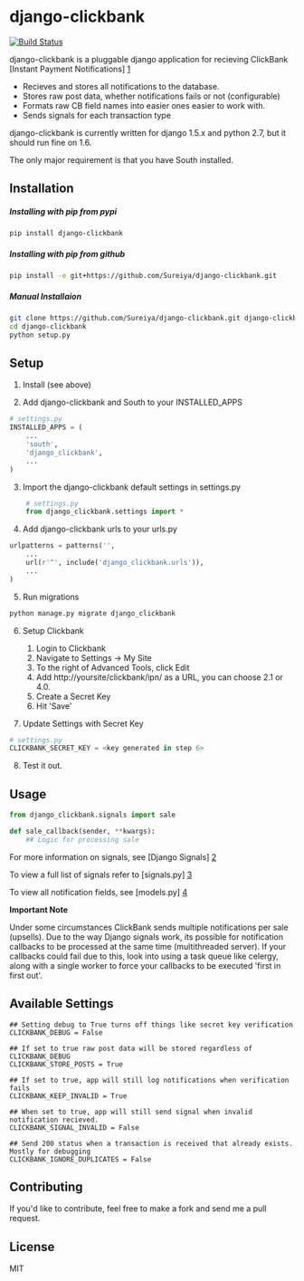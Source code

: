 django-clickbank
=========
[![Build Status](https://travis-ci.org/Sureiya/django-clickbank.png?branch=master)](https://travis-ci.org/Sureiya/django-clickbank)

django-clickbank is a pluggable django application for recieving ClickBank [Instant Payment Notifications] [1]

* Recieves and stores all notifications to the database.
* Stores raw post data, whether notifications fails or not (configurable)
* Formats raw CB field names into easier  ones easier to work with.
* Sends signals for each transaction type

django-clickbank is currently written for django 1.5.x and python 2.7, but it should run fine on 1.6.

The only major requirement is that you have South installed.

Installation
--------------
##### Installing with pip from pypi
```sh
pip install django-clickbank
```
##### Installing with pip from github
```sh
pip install -e git+https://github.com/Sureiya/django-clickbank.git
```
##### Manual Installaion
```sh
git clone https://github.com/Sureiya/django-clickbank.git django-clickbank
cd django-clickbank
python setup.py
```

Setup
-------

1. Install (see above)

2. Add django-clickbank and South to your INSTALLED_APPS
```python
# settings.py
INSTALLED_APPS = (
    ...
    'south',
    'django_clickbank',
    ...
)
```

3. Import the django-clickbank default settings in settings.py
```python
    # settings.py
    from django_clickbank.settings import *
```

4. Add django-clickbank urls to your urls.py
```python
urlpatterns = patterns('',
    ...
    url(r'^', include('django_clickbank.urls')),
    ...
)
```

5. Run migrations
```sh
python manage.py migrate django_clickbank
```

6. Setup Clickbank
    1. Login to Clickbank
    2. Navigate to Settings -> My Site
    3. To the right of Advanced Tools, click Edit
    4. Add http://yoursite/clickbank/ipn/ as a URL, you can choose 2.1 or 4.0.
    5. Create a Secret Key
    6. Hit 'Save'

7. Update Settings with Secret Key
```python
# settings.py
CLICKBANK_SECRET_KEY = <key generated in step 6>
```

8. Test it out.

Usage
------
```python
from django_clickbank.signals import sale

def sale_callback(sender, **kwargs):
    ## Logic for processing sale
```
For more information on signals, see [Django Signals] [2]

To view a full list of signals refer to [signals.py] [3]

To view all notification fields, see [models.py] [4]

**Important Note**

Under some circumstances ClickBank sends multiple notifications per sale (upsells). Due to the way Django signals work, its possible for notification callbacks to be processed at the same time (multithreaded server). If your callbacks could fail due to this, look into using a task queue like celergy, along with a single worker to force your callbacks to be executed 'first in first out'.

Available Settings
---------

```
## Setting debug to True turns off things like secret key verification
CLICKBANK_DEBUG = False

## If set to true raw post data will be stored regardless of CLICKBANK_DEBUG
CLICKBANK_STORE_POSTS = True

## If set to true, app will still log notifications when verification fails
CLICKBANK_KEEP_INVALID = True

## When set to true, app will still send signal when invalid notification recieved.
CLICKBANK_SIGNAL_INVALID = False

## Send 200 status when a transaction is received that already exists. Mostly for debugging
CLICKBANK_IGNORE_DUPLICATES = False
```

Contributing
--------------
If you'd like to contribute, feel free to make a fork and send me a pull request.

License
----

MIT
  
[1]: https://support.clickbank.com/entries/22803622-Instant-Notification-Service
[2]: https://docs.djangoproject.com/en/dev/topics/signals/
[3]: https://github.com/Sureiya/django-clickbank/blob/master/django_clickbank/signals.py
[4]: https://github.com/Sureiya/django-clickbank/blob/master/django_clickbank/models.py